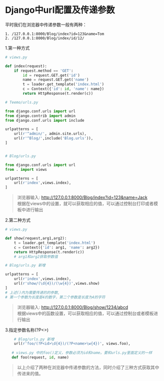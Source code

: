# Django中url配置及传递参数


平时我们在浏览器中传递参数一般有两种：  

```shell
1. /127.0.0.1:8000/Blog/index?id=123&name=Tom
2. /127.0.0.1:8000/Blog/index/id/12/
```  

1.第一种方式

```python
# views.py 

def index(request):
    if request.method == 'GET':
        id = request.GET.get('id')
        name = request.GET.get('name')
        t = loader.get_template('index.html')
        c = Context({'id': id, 'name': name})
        return HttpResponse(t.render(c))
```

```python
# Teemo/urls.py

from django.conf.urls import url
from django.contrib import admin
from django.conf.urls import include

urlpatterns = [
    url(r'^admin/', admin.site.urls),
    url(r'^Blog/',include('Blog.urls')),
]


# Blog/urls.py

from django.conf.urls import url
from . import views

urlpatterns = [
    url(r'index',views.index),
]

```

> 浏览器输入: http://127.0.0.1:8000/Blog/index?id=123&name=Jack  
> 根据在views中的设置，就可以获取相应的值，可以通过控制台打印或者模板中进行输出  


2.第二种方式

```python
# views.py

def show(request,arg1,arg2):
    t = loader.get_template('index.html')
    c = Context({'id': arg1, 'name': arg2})
    return HttpResponse(t.render(c))
	# arg1和arg2获取参数值
```  

```python
# Blog/urls.py 新增

urlpatterns = [
    url(r'index',views.index),
    url(r'show/(\d{4})/(\w{4})',views.show)
]
# 上述()内为需要传递的的参数,
# 第一个参数为长度是4的数字，第二个参数是长度为4的字符
```  
>浏览器输入: http://127.0.0.1:8000/Blog/show/1234/abcd  
>根据views中的函数设置，可以获取相应的值，可以通过控制台或者模板进行输出  

 3.指定参数名称(?P<>)
 
```python
	# Blog/urls.py 新增
    url(r'foo/(?P<id>\d{4})/(?P<name>\w{4})', views.foo),
    
   # views.py 中的foo()定义，参数必须为id和name。要和urls.py里面定义的一样
   def foo(request, id, name)
```  

>以上介绍了两种在浏览器中传递参数的方法，同时介绍了三种方式获取其中传进来的值。